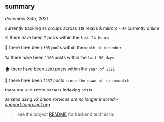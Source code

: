 
## summary
_december 25th, 2021_

currently tracking `86` groups across `118` relays & mirrors - _`47` currently online_

⏲ there have been `7` posts within the `last 24 hours`

🦈 there have been `305` posts within the `month of december`

🪐 there have been `1180` posts within the `last 90 days`

🏚 there have been `2203` posts within the `year of 2021`

🦕 there have been `2237` posts `since the dawn of ransomwatch`

there are `43` custom parsers indexing posts

_`20` sites using v2 onion services are no longer indexed - [support.torproject.org](https://support.torproject.org/onionservices/v2-deprecation/)_

> see the project [README](https://github.com/thetanz/ransomwatch#ransomwatch--) for backend technicals
